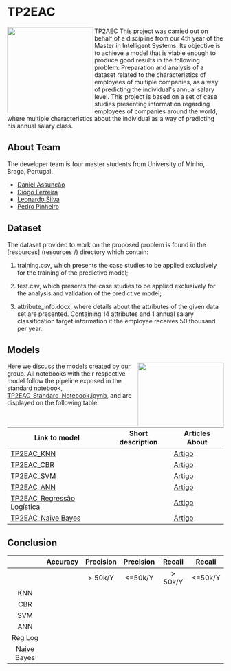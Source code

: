 # TP2EAC


<img align="left" src="https://media.giphy.com/media/ADgfsbHcS62Jy/giphy.gif" width="200" height="200" /> 

TP2AEC This project was carried out on behalf of a discipline from our 4th year of the Master in Intelligent Systems. Its objective is to achieve a model that is viable enough to produce good results in the following problem: Preparation and analysis of a dataset related to the characteristics of employees of multiple companies, as a way of predicting the individual's annual salary level.
This project is based on a set of case studies presenting information regarding employees of companies around the world, where multiple
characteristics about the individual as a way of predicting his annual salary class.


   


## About Team
The developer team is four master students from University of Minho, Braga, Portugal.

* [Daniel Assunção](https://github.com/)
* [Diogo Ferreira ](https://github.com/DiogoFerreira99)
* [Leonardo Silva](https://github.com/leoproject)
* [Pedro Pinheiro](https://github.com/Pinheiro9655)

## Dataset
The dataset provided to work on the proposed problem is found in the [resources] (resources /) directory which contain:

1. training.csv, which presents the case studies to be applied exclusively for the training of the predictive model;

2. test.csv, which presents the case studies to be applied exclusively for the analysis and validation of the predictive model;

3. attribute_info.docx, where details about the attributes of the given data set are presented. Containing 14 attributes and 1 annual salary classification target information if the employee receives 50 thousand per year.



## Models

<img align="right" src="https://media.giphy.com/media/hTOOnpWeFOnYvkYTwo/giphy.gif" width="200" height="150"/> 

Here we discuss the models created by our group. All notebooks with their respective model follow the pipeline exposed in the standard notebook, [TP2EAC_Standard_Notebook.ipynb](models/TP2EAC_Standard_Notebook.ipynb), and are displayed on the following table:



Link to model| Short description | Articles About| 
--- | --- | --- | 
[TP2EAC_KNN](models/knn/) | | [Artigo]()
[TP2EAC_CBR](models/cbr/) | | [Artigo]()
[TP2EAC_SVM](models/svm/) | |[Artigo]()
[TP2EAC_ANN](models/ann/)|  |[Artigo]()
[TP2EAC_Regressão Logística](models/reglog/)|  | [Artigo]()
[TP2EAC_Naive Bayes](models/naive/)| | [Artigo]()


## Conclusion


|             | Accuracy | Precision | Precision | Recall   | Recall  |            
|:-----------:|:--------:|:--------:|:---------:|:---------:|:--------:|
|             |          | > 50k/Y  |   <=50k/Y |  > 50k/Y  | <=50k/Y  |                 
|    KNN      |          |          |           |           |          |
|    CBR      |          |          |           |           |          |
|    SVM      |          |          |           |           |          | 
|    ANN      |          |          |           |           |          |
|   Reg Log   |          |          |           |           |          |   
| Naive Bayes |          |          |           |           |          | 



